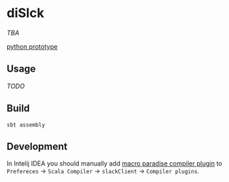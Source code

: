# diSlck

_TBA_

[python prototype](https://github.com/maizy/dislck/tree/python-prototype)

## Usage

_TODO_


## Build

```
sbt assembly
```

## Development

In Intelij IDEA you should manually add 
[macro paradise compiler plugin](https://search.maven.org/remotecontent?filepath=org/scalamacros/paradise_2.12.2/2.1.0/paradise_2.12.2-2.1.0.jar)
to `Prefereces` -> `Scala Compiler` -> `slackClient` -> `Compiler plugins`.
